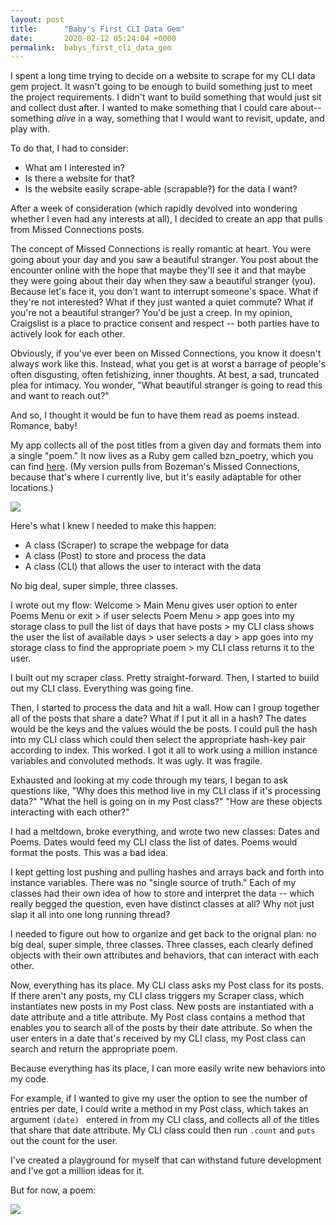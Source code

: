 ```yaml
---
layout: post
title:      "Baby's First CLI Data Gem"
date:       2020-02-12 05:24:04 +0000
permalink:  babys_first_cli_data_gem
---
```



I spent a long time trying to decide on a website to scrape for my CLI data gem project. It wasn't going to be enough to build something just to meet the project requirements. I didn't want to build something that would just sit and collect dust after. I wanted to make something that I could care about--something *alive* in a way, something that I would want to revisit, update, and play with. 

To do that, I had to consider: 
* What am I interested in? 
* Is there a website for that? 
* Is the website easily scrape-able (scrapable?) for the data I want? 

After a week of consideration (which rapidly devolved into wondering whether I even had any interests at all), I decided to create an app that pulls from Missed Connections posts.

The concept of Missed Connections is really romantic at heart. You were going about your day and you saw a beautiful stranger. You post about the encounter online with the hope that maybe they'll see it and that maybe they were going about their day when they saw a beautiful stranger (you). Because let's face it, you don't want to interrupt someone's space. What if they're not interested? What if they just wanted a quiet commute? What if you're not a beautiful stranger? You'd be just a creep. In my opinion, Craigslist is a place to practice consent and respect -- both parties have to actively look for each other. 

Obviously, if you've ever been on Missed Connections, you know it doesn't always work like this. Instead, what you get is at worst a barrage of people's often disgusting, often fetishizing, inner thoughts. At best, a sad, truncated plea for intimacy. You wonder, "What beautiful stranger is going to read this and want to reach out?" 

And so, I thought it would be fun to have them read as poems instead. Romance, baby! 

My app collects all of the post titles from a given day and formats them into a single "poem." It now lives as a Ruby gem called bzn_poetry, which you can find [here](https://github.com/yimeishao/bzn_poetry). (My version pulls from Bozeman's Missed Connections, because that's where I currently live, but it's easily adaptable for other locations.)

![](https://i.imgur.com/1HPBSnX.png)

Here's what I knew I needed to make this happen: 
* A class (Scraper) to scrape the webpage for data
* A class (Post) to store and process the data 
* A class (CLI) that allows the user to interact with the data 

No big deal, super simple, three classes. 

I wrote out my flow: Welcome > Main Menu gives user option to enter Poems Menu or exit > if user selects Poem Menu > app goes into my storage class to pull the list of days that have posts > my CLI class shows the user the list of available days > user selects a day > app goes into my storage class to find the appropriate poem > my CLI class returns it to the user. 

I built out my scraper class. Pretty straight-forward. Then, I started to build out my CLI class. Everything was going fine. 

Then, I started to process the data and hit a wall. How can I group together all of the posts that share a date? What if I put it all in a hash? The dates would be the keys and the values would the be posts. I could pull the hash into my CLI class which could then select the appropriate hash-key pair according to index. This worked. I got it all to work using a million instance variables and convoluted methods. It was ugly. It was fragile. 

Exhausted and looking at my code through my tears, I began to ask questions like, "Why does this method live in my CLI class if it's processing data?" "What the hell is going on in my Post class?" "How are these objects interacting with each other?" 

I had a meltdown, broke everything, and wrote two new classes: Dates and Poems. Dates would feed my CLI class the list of dates. Poems would format the posts. This was a bad idea. 

I kept getting lost pushing and pulling hashes and arrays back and forth into instance variables. There was no "single source of truth." Each of my classes had their own idea of how to store and interpret the data -- which really begged the question, even have distinct classes at all? Why not just slap it all into one long running thread? 

I needed to figure out how to organize and get back to the orignal plan: no big deal, super simple, three classes. Three classes, each clearly defined objects with their own attributes and behaviors, that can interact with each other. 

Now, everything has its place. My CLI class asks my Post class for its posts. If there aren't any posts, my CLI class triggers my Scraper class, which instantiates new posts in my Post class. New posts are instantiated with a date attribute and a title attribute. My Post class contains a method that enables you to search all of the posts by their date attribute. So when the user enters in a date that's received by my CLI class, my Post class can search and return the appropriate poem. 

Because everything has its place, I can more easily write new behaviors into my code. 

For example, if I wanted to give my user the option to see the number of entries per date, I could write a method in my Post class, which takes an argument `(date) ` entered in from my CLI class, and collects all of the titles that share that date attribute. My CLI class could then run `.count` and `puts` out the count for the user.

I've created a playground for myself that can withstand future development and I've got a million ideas for it. 

But for now, a poem: 

![](https://i.imgur.com/VfmCCcI.png)



